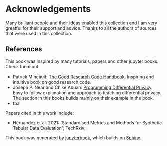 # Acknowledgements

Many brilliant people and their ideas enabled this collection and I am very greatful for their support and advice. 
Thanks to all the authors of sources that were used in this collection.

## References

This book was inspired by many tutorials, papers and other jupyter books. Check them out:

- Patrick Mineault: [The Good Research Code Handbook](https://goodresearch.dev/). Inspiring and intuitive book on good research code. 
- Joseph P. Near and Chiké Abuah: [Programming Differential Privacy](https://programming-dp.com/cover.html). Easy to follow explanation and approach to teaching differential privacy. The section in this books builds mainly on their example in the book.
- tba

Papers cited in this work include:

- Hernandez et al. 2021: 'Standardised Metrics and Methods for Synthetic Tabular Data Evaluation'; TechRxiv;

This book was generated by [jupyterbook](https://jupyterbook.org/), which builds on [Sphinx](https://www.sphinx-doc.org). 